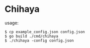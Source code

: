 # Chihaya

usage:

    $ cp example_config.json config.json
    $ go build ./cmd/chihaya
    $ ./chihaya -config config.json
